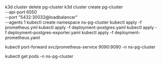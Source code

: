 k3d cluster delete pg-cluster
k3d cluster create pg-cluster \
  --api-port 6550 \
  --port "5432:30032@loadbalancer" \
  --agents 1
kubectl create namespace ns-pg-cluster
kubectl apply -f prometheus.yml
kubectl apply -f deployment-postgres.yaml
kubectl apply -f deployment-postgres-exporter.yaml
kubectl apply -f deployment-prometheus.yaml

kubectl port-forward svc/prometheus-service 9090:9090 -n ns-pg-cluster

kubectl get pods -n ns-pg-cluster